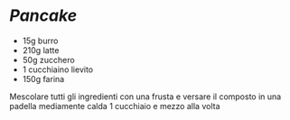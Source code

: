 # ***Pancake***

- 15g burro
- 210g latte
- 50g zucchero
- 1 cucchiaino lievito
- 150g farina 

Mescolare tutti gli ingredienti con una frusta e versare il composto in una padella mediamente calda 1 cucchiaio e mezzo alla volta

